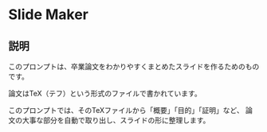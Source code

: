 # Slide Maker

## 説明

このプロンプトは、卒業論文をわかりやすくまとめたスライドを作るためのものです。

論文はTeX（テフ）という形式のファイルで書かれています。

このプロンプトでは、そのTeXファイルから「概要」「目的」「証明」など、
論文の大事な部分を自動で取り出し、スライドの形に整理します。